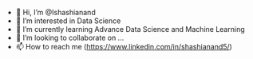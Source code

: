 - 👋 Hi, I’m @Ishashianand
- 👀 I’m interested in Data Science
- 🌱 I’m currently learning Advance Data Science and Machine Learning
- 💞️ I’m looking to collaborate on ...
- 📫 How to reach me (https://www.linkedin.com/in/shashianand5/)

<!---
Ishashianand/Ishashianand is a ✨ special ✨ repository because its `README.md` (this file) appears on your GitHub profile.
You can click the Preview link to take a look at your changes.
--->
